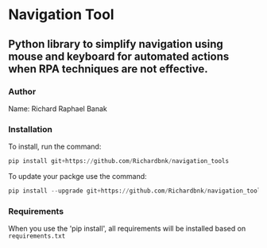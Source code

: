 # Navigation Tool

## Python library to simplify navigation using mouse and keyboard for automated actions when RPA techniques are not effective.

### Author

Name: Richard Raphael Banak

### Installation

To install, run the command:

```python
pip install git+https://github.com/Richardbnk/navigation_tools
```

To update your packge use the command:

```python
pip install --upgrade git+https://github.com/Richardbnk/navigation_tools
```

### Requirements

When you use the 'pip install', all requirements will be installed based on `requirements.txt`
